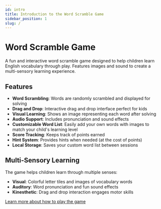 ```yaml
---
id: intro
title: Introduction to the Word Scramble Game
sidebar_position: 1
slug: /
---
```


# Word Scramble Game

A fun and interactive word scramble game designed to help children learn English vocabulary through play. Features images and sound to create a multi-sensory learning experience.

## Features

- **Word Scrambling**: Words are randomly scrambled and displayed for solving
- **Drag and Drop**: Interactive drag and drop interface perfect for kids
- **Visual Learning**: Shows an image representing each word after solving
- **Audio Support**: Includes pronunciation and sound effects
- **Customizable Word List**: Easily add your own words with images to match your child's learning level
- **Score Tracking**: Keeps track of points earned
- **Hint System**: Provides hints when needed (at the cost of points)
- **Local Storage**: Saves your custom word list between sessions

## Multi-Sensory Learning

The game helps children learn through multiple senses:
- **Visual**: Colorful letter tiles and images of vocabulary words
- **Auditory**: Word pronunciation and fun sound effects
- **Kinesthetic**: Drag and drop interaction engages motor skills

[Learn more about how to play the game](user-guide)